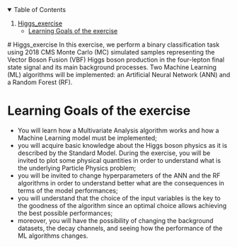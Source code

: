 <!-- TABLE OF CONTENTS -->
<details open="open">
  <summary>Table of Contents</summary>
  <ol>
    <li>
      <a href="#Higgs_exercise">Higgs_exercise</a>
      <ul>
        <li><a href="#Learning-Goals-of-the-exercise">Learning Goals of the exercise</a></li>
      </ul>
    </li>
  </ol>
</details>
# Higgs_exercise
In this exercise, we perform a binary classification task using 2018 CMS Monte Carlo (MC) simulated samples representing the Vector Boson Fusion (VBF) Higgs boson production in the four-lepton final state signal and its main background processes. Two Machine Learning (ML) algorithms will be implemented: an Artificial Neural Network (ANN) and a Random Forest (RF).

# Learning Goals of the exercise
* You will learn how a Multivariate Analysis algorithm works and how a Machine Learning model must be implemented;
* you will acquire basic knowledge about the Higgs boson physics as it is described by the Standard Model. During the exercise, you will be invited to plot some physical quantities in order to understand what is the underlying Particle Physics problem;
* you will be invited to change hyperparameters of the ANN and the RF algorithms in order to understand better what are the consequences in terms of the model performances;
* you will understand that the choice of the input variables is the key to the goodness of the algorithm since an optimal choice allows achieving the best possible performances;
* moreover, you will have the possibility of changing the background datasets, the decay channels, and seeing how the performance of the ML algorithms changes.
